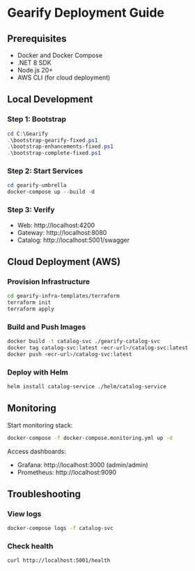 ﻿# Gearify Deployment Guide

## Prerequisites
- Docker and Docker Compose
- .NET 8 SDK
- Node.js 20+
- AWS CLI (for cloud deployment)

## Local Development

### Step 1: Bootstrap
```powershell
cd C:\Gearify
.\bootstrap-gearify-fixed.ps1
.\bootstrap-enhancements-fixed.ps1
.\bootstrap-complete-fixed.ps1
```

### Step 2: Start Services
```powershell
cd gearify-umbrella
docker-compose up --build -d
```

### Step 3: Verify
- Web: http://localhost:4200
- Gateway: http://localhost:8080
- Catalog: http://localhost:5001/swagger

## Cloud Deployment (AWS)

### Provision Infrastructure
```bash
cd gearify-infra-templates/terraform
terraform init
terraform apply
```

### Build and Push Images
```bash
docker build -t catalog-svc ./gearify-catalog-svc
docker tag catalog-svc:latest <ecr-url>/catalog-svc:latest
docker push <ecr-url>/catalog-svc:latest
```

### Deploy with Helm
```bash
helm install catalog-service ./helm/catalog-service
```

## Monitoring

Start monitoring stack:
```bash
docker-compose -f docker-compose.monitoring.yml up -d
```

Access dashboards:
- Grafana: http://localhost:3000 (admin/admin)
- Prometheus: http://localhost:9090

## Troubleshooting

### View logs
```bash
docker-compose logs -f catalog-svc
```

### Check health
```bash
curl http://localhost:5001/health
```
